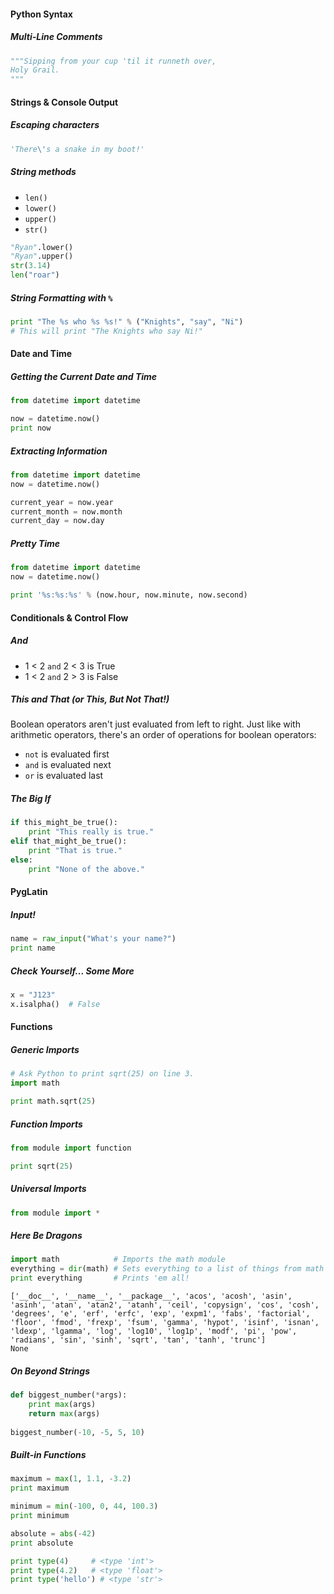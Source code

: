#### Python Syntax

##### Multi-Line Comments
``` python
"""Sipping from your cup 'til it runneth over,
Holy Grail.
"""
```
#### Strings & Console Output

##### Escaping characters
``` python
'There\'s a snake in my boot!'
```
##### String methods
 - `len()`
 - `lower()`
 - `upper()`
 - `str()`

```python
"Ryan".lower()
"Ryan".upper()
str(3.14)
len("roar")
```
##### String Formatting with `%`
``` python
print "The %s who %s %s!" % ("Knights", "say", "Ni")
# This will print "The Knights who say Ni!"
```
#### Date and Time

##### Getting the Current Date and Time

``` python
from datetime import datetime

now = datetime.now()
print now
```
##### Extracting Information

``` python
from datetime import datetime
now = datetime.now()

current_year = now.year
current_month = now.month
current_day = now.day
```

##### Pretty Time

``` python
from datetime import datetime
now = datetime.now()

print '%s:%s:%s' % (now.hour, now.minute, now.second)
```
#### Conditionals & Control Flow

##### And
 - 1 < 2 `and` 2 < 3 is True
 - 1 < 2 `and` 2 > 3 is False

##### This and That (or This, But Not That!)
Boolean operators aren't just evaluated from left to right. Just like with arithmetic operators, there's an order of operations for boolean operators:
 - `not` is evaluated first
 - `and` is evaluated next
 - `or` is evaluated last

##### The Big If
``` python
if this_might_be_true():
    print "This really is true."
elif that_might_be_true():
    print "That is true."
else:
    print "None of the above."
```

#### PygLatin

##### Input!
``` python
name = raw_input("What's your name?")
print name
```

##### Check Yourself... Some More
``` python
x = "J123"
x.isalpha()  # False
```

#### Functions

##### Generic Imports 
``` python
# Ask Python to print sqrt(25) on line 3.
import math

print math.sqrt(25)
```

##### Function Imports
``` python
from module import function

print sqrt(25)
```

##### Universal Imports
``` python
from module import *
```

##### Here Be Dragons

``` python
import math            # Imports the math module
everything = dir(math) # Sets everything to a list of things from math
print everything       # Prints 'em all!
```

``` text
['__doc__', '__name__', '__package__', 'acos', 'acosh', 'asin', 'asinh', 'atan', 'atan2', 'atanh', 'ceil', 'copysign', 'cos', 'cosh', 'degrees', 'e', 'erf', 'erfc', 'exp', 'expm1', 'fabs', 'factorial', 'floor', 'fmod', 'frexp', 'fsum', 'gamma', 'hypot', 'isinf', 'isnan', 'ldexp', 'lgamma', 'log', 'log10', 'log1p', 'modf', 'pi', 'pow', 'radians', 'sin', 'sinh', 'sqrt', 'tan', 'tanh', 'trunc']
None
```

##### On Beyond Strings

``` python
def biggest_number(*args):
    print max(args)
    return max(args)
    
biggest_number(-10, -5, 5, 10)    
```

##### Built-in Functions

``` python
maximum = max(1, 1.1, -3.2)
print maximum

minimum = min(-100, 0, 44, 100.3)
print minimum

absolute = abs(-42)
print absolute

print type(4)     # <type 'int'>
print type(4.2)   # <type 'float'>
print type('hello') # <type 'str'>
```







